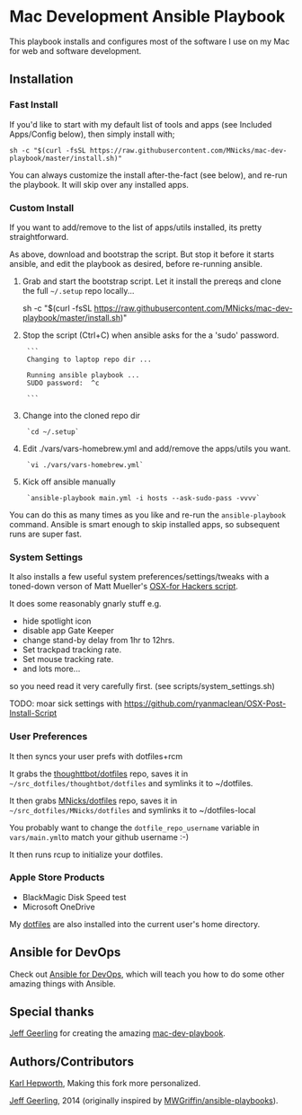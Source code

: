 # Mac Development Ansible Playbook

This playbook installs and configures most of the software I use on my Mac for web and software development.

## Installation

### Fast Install

If you'd like to start with my default list of tools and apps (see Included Apps/Config below), then simply install with;

    sh -c "$(curl -fsSL https://raw.githubusercontent.com/MNicks/mac-dev-playbook/master/install.sh)"


You can always customize the install after-the-fact (see below), and re-run the playbook. It will skip over any installed apps.

### Custom Install

If you want to add/remove to the list of apps/utils installed, its pretty straightforward.

As above, download and bootstrap the script. But stop it before it starts ansible, and edit the playbook as desired, before re-running ansible.

1. Grab and start the bootstrap script. Let it install the prereqs and clone the full `~/.setup` repo locally...

      sh -c "$(curl -fsSL https://raw.githubusercontent.com/MNicks/mac-dev-playbook/master/install.sh)"


1. Stop the script (Ctrl+C) when ansible asks for the a 'sudo' password.

        ```
        Changing to laptop repo dir ...

        Running ansible playbook ...
        SUDO password:  ^c

        ```

1. Change into the cloned repo dir

        `cd ~/.setup`

1. Edit ./vars/vars-homebrew.yml and add/remove the apps/utils you want.

        `vi ./vars/vars-homebrew.yml`

1. Kick off ansible manually

        `ansible-playbook main.yml -i hosts --ask-sudo-pass -vvvv`

You can do this as many times as you like and re-run the `ansible-playbook` command. Ansible is smart enough to skip installed apps, so subsequent runs are super fast.

### System Settings

It also installs a few useful system preferences/settings/tweaks with a toned-down verson of Matt Mueller's [OSX-for Hackers script](https://gist.github.com/MatthewMueller/e22d9840f9ea2fee4716).

It does some reasonably gnarly stuff e.g.

  - hide spotlight icon
  - disable app Gate Keeper
  - change stand-by delay from 1hr to 12hrs.
  - Set trackpad tracking rate.
  - Set mouse tracking rate.
  - and lots more...

so you need read it very carefully first. (see scripts/system_settings.sh)

TODO: moar sick settings with https://github.com/ryanmaclean/OSX-Post-Install-Script

### User Preferences

It then syncs your user prefs with dotfiles+rcm

It grabs the [thoughttbot/dotfiles](https://github.com/thoughtbot/dotfiles) repo, saves it in `~/src_dotfiles/thoughtbot/dotfiles` and symlinks it to ~/dotfiles.

It then grabs [MNicks/dotfiles](https://github.com/MNicks/dotfiles) repo, saves it in `~/src_dotfiles/MNicks/dotfiles` and symlinks it to ~/dotfiles-local

You probably want to change the `dotfile_repo_username` variable in `vars/main.yml`to match your github username :-)

It then runs rcup to initialize your dotfiles.

### Apple Store Products

  - BlackMagic Disk Speed test
  - Microsoft OneDrive

My [dotfiles](https://github.com/fubarhouse/mac-dev-playbook-dotfiles) are also installed into the current user's home directory.

## Ansible for DevOps

Check out [Ansible for DevOps](http://www.ansiblefordevops.com/), which will teach you how to do some other amazing things with Ansible.

## Special thanks

[Jeff Geerling](http://jeffgeerling.com/) for creating the amazing [mac-dev-playbook](https://github.com/geerlingguy/mac-dev-playbook).

## Authors/Contributors

[Karl Hepworth](http://twitter.com/fubarhouse), Making this fork more personalized.

[Jeff Geerling](http://jeffgeerling.com/), 2014 (originally inspired by [MWGriffin/ansible-playbooks](https://github.com/MWGriffin/ansible-playbooks)).
